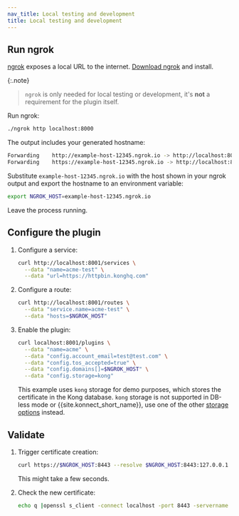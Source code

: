 ```yaml
---
nav_title: Local testing and development
title: Local testing and development
---
```


## Run ngrok

[ngrok](https://ngrok.com) exposes a local URL to the internet. [Download ngrok](https://ngrok.com/download) and install.

{:.note}
> `ngrok` is only needed for local testing or development, it's **not** a requirement for the plugin itself.

Run ngrok:

```bash
./ngrok http localhost:8000
```

The output includes your generated hostname:
```bash
Forwarding    http://example-host-12345.ngrok.io -> http://localhost:8000
Forwarding    https://example-host-12345.ngrok.io -> http://localhost:8000
```

Substitute `example-host-12345.ngrok.io` with the host shown in your ngrok output 
and export the hostname to an environment variable:

```bash
export NGROK_HOST=example-host-12345.ngrok.io
```

Leave the process running.

## Configure the plugin

1. Configure a service:

    ```bash
    curl http://localhost:8001/services \
      --data "name=acme-test" \
      --data "url=https://httpbin.konghq.com"
    ```

1. Configure a route:
    ```bash
    curl http://localhost:8001/routes \
      --data "service.name=acme-test" \
      --data "hosts=$NGROK_HOST"
    ```

1. Enable the plugin:

    ```bash
    curl localhost:8001/plugins \
      --data "name=acme" \
      --data "config.account_email=test@test.com" \
      --data "config.tos_accepted=true" \
      --data "config.domains[]=$NGROK_HOST" \
      --data "config.storage=kong"
    ```

    This example uses `kong` storage for demo purposes, which stores the certificate in the Kong database.
    `kong` storage is not supported in DB-less mode or {{site.konnect_short_name}}, use one of the other [storage options](/hub/kong-inc/acme/#storage-options) instead.

## Validate

1. Trigger certificate creation:

    ```bash
    curl https://$NGROK_HOST:8443 --resolve $NGROK_HOST:8443:127.0.0.1 -vk
    ```
    This might take a few seconds.

1. Check the new certificate:

    ```bash
    echo q |openssl s_client -connect localhost -port 8443 -servername $NGROK_HOST 2>/dev/null |openssl x509 -text -noout
    ```
